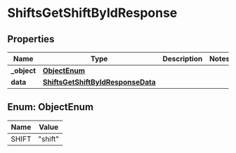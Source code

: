 

# ShiftsGetShiftByIdResponse


## Properties

| Name | Type | Description | Notes |
|------------ | ------------- | ------------- | -------------|
|**_object** | [**ObjectEnum**](#ObjectEnum) |  |  |
|**data** | [**ShiftsGetShiftByIdResponseData**](ShiftsGetShiftByIdResponseData.md) |  |  |



## Enum: ObjectEnum

| Name | Value |
|---- | -----|
| SHIFT | &quot;shift&quot; |



